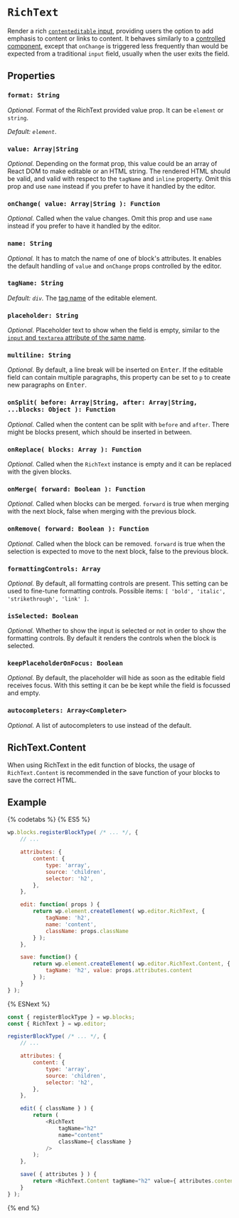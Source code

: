 # `RichText`

Render a rich
[`contenteditable` input](https://developer.mozilla.org/en-US/docs/Web/Guide/HTML/Editable_content),
providing users the option to add emphasis to content or links to content. It
behaves similarly to a
[controlled component](https://facebook.github.io/react/docs/forms.html#controlled-components),
except that `onChange` is triggered less frequently than would be expected from
a traditional `input` field, usually when the user exits the field.

## Properties

### `format: String`

*Optional.* Format of the RichText provided value prop. It can be `element` or `string`.

*Default: `element`*.

### `value: Array|String`

*Optional.* Depending on the format prop, this value could be an array of React DOM to make editable or an HTML string. The rendered HTML should be valid, and valid with respect to the `tagName` and `inline` property. Omit this prop and use `name` instead if you prefer to have it handled by the editor.

### `onChange( value: Array|String ): Function`

*Optional.* Called when the value changes. Omit this prop and use `name` instead if you prefer to have it handled by the editor.

### `name: String`

*Optional.*  It has to match the name of one of block's attributes. It enables the default handling of `value` and `onChange` props controlled by the editor.

### `tagName: String`

*Default: `div`.* The [tag name](https://www.w3.org/TR/html51/syntax.html#tag-name) of the editable element.

### `placeholder: String`

*Optional.* Placeholder text to show when the field is empty, similar to the
  [`input` and `textarea` attribute of the same name](https://developer.mozilla.org/en-US/docs/Learn/HTML/Forms/HTML5_updates#The_placeholder_attribute).

### `multiline: String`

*Optional.* By default, a line break will be inserted on <kbd>Enter</kbd>. If the editable field can contain multiple paragraphs, this property can be set to `p` to create new paragraphs on <kbd>Enter</kbd>.

### `onSplit( before: Array|String, after: Array|String, ...blocks: Object ): Function`

*Optional.* Called when the content can be split with `before` and `after`. There might be blocks present, which should be inserted in between.

### `onReplace( blocks: Array ): Function`

*Optional.* Called when the `RichText` instance is empty and it can be replaced with the given blocks.

### `onMerge( forward: Boolean ): Function`

*Optional.* Called when blocks can be merged. `forward` is true when merging with the next block, false when merging with the previous block.

### `onRemove( forward: Boolean ): Function`

*Optional.* Called when the block can be removed. `forward` is true when the selection is expected to move to the next block, false to the previous block.

### `formattingControls: Array`

*Optional.* By default, all formatting controls are present. This setting can be used to fine-tune formatting controls. Possible items: `[ 'bold', 'italic', 'strikethrough', 'link' ]`.

### `isSelected: Boolean`

*Optional.* Whether to show the input is selected or not in order to show the formatting controls. By default it renders the controls when the block is selected.

### `keepPlaceholderOnFocus: Boolean`

*Optional.* By default, the placeholder will hide as soon as the editable field receives focus. With this setting it can be be kept while the field is focussed and empty.

### `autocompleters: Array<Completer>`

*Optional.* A list of autocompleters to use instead of the default.

## RichText.Content

When using RichText in the edit function of blocks, the usage of `RichText.Content` is recommended in the save function of your blocks to save the correct HTML.


## Example

{% codetabs %}
{% ES5 %}
```js
wp.blocks.registerBlockType( /* ... */, {
	// ...

	attributes: {
		content: {
			type: 'array',
			source: 'children',
			selector: 'h2',
		},
	},

	edit: function( props ) {
		return wp.element.createElement( wp.editor.RichText, {
			tagName: 'h2',
			name: 'content',
			className: props.className
		} );
	},

	save: function() {
		return wp.element.createElement( wp.editor.RichText.Content, {
			tagName: 'h2', value: props.attributes.content
		} );
	}
} );
```
{% ESNext %}
```js
const { registerBlockType } = wp.blocks;
const { RichText } = wp.editor;

registerBlockType( /* ... */, {
	// ...

	attributes: {
		content: {
			type: 'array',
			source: 'children',
			selector: 'h2',
		},
	},

	edit( { className } ) {
		return (
			<RichText
				tagName="h2"
				name="content"
				className={ className }
			/>
		);
	},

	save( { attributes } ) {
		return <RichText.Content tagName="h2" value={ attributes.content } />;
	}
} );
```
{% end %}
